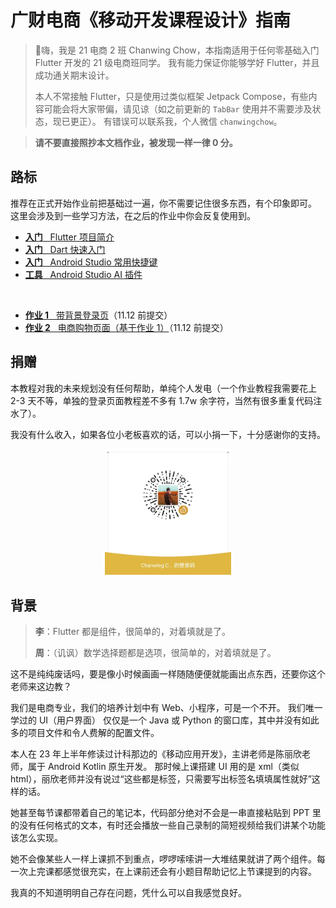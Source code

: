 # 广财电商《移动开发课程设计》指南

> 👋嗨，我是 21 电商 2 班 Chanwing Chow，本指南适用于任何零基础入门 Flutter 开发的 21 级电商班同学。
> 我有能力保证你能够学好 Flutter，并且成功通关期末设计。
> 
> 本人不常接触 Flutter，只是使用过类似框架 Jetpack Compose，有些内容可能会将大家带偏，请见谅（如之前更新的 `TabBar` 使用并不需要涉及状态，现已更正）。
> 有错误可以联系我，个人微信 `chanwingchow`。


> **请不要直接照抄本文档作业，被发现一样一律 0 分。**

## 路标

推荐在正式开始作业前把基础过一遍，你不需要记住很多东西，有个印象即可。
这里会涉及到一些学习方法，在之后的作业中你会反复使用到。

- [**入门** &nbsp; Flutter 项目简介](doc/Flutter%20项目简介/README.md)
- [**入门** &nbsp; Dart 快速入门](doc/Dart%20快速入门/README.md)
- [**入门** &nbsp; Android Studio 常用快捷键](doc/Android%20Studio%20常用快捷键/README.md)
- [**工具** &nbsp; Android Studio AI 插件](doc/Android%20Studio%20AI%20插件/README.md)

<br/>

- [**作业 1** &nbsp; 带背景登录页](doc/带背景登录页/README.md)（11.12 前提交）
- [**作业 2** &nbsp; 电商购物页面（基于作业 1）](doc/电商购物页面/README.md)（11.12 前提交）

## 捐赠
本教程对我的未来规划没有任何帮助，单纯个人发电（一个作业教程我需要花上 2-3 天不等，单独的登录页面教程差不多有 1.7w 余字符，当然有很多重复代码注水了）。

我没有什么收入，如果各位小老板喜欢的话，可以小捐一下，十分感谢你的支持。

<p align="center">
    <img width="40%" src="readme/qrcode.jpg" />
</p>

## 背景

> **李**：Flutter 都是组件，很简单的，对着填就是了。
> 
> **周**：（讥讽）数学选择题都是选项，很简单的，对着填就是了。

这不是纯纯废话吗，要是像小时候画画一样随随便便就能画出点东西，还要你这个老师来这边教？

我们是电商专业，我们的培养计划中有 Web、小程序，可是一个不开。
我们唯一学过的 UI（用户界面） 仅仅是一个 Java 或 Python 的窗口库，其中并没有如此多的项目文件和令人费解的配置文件。

本人在 23 年上半年修读过计科那边的《移动应用开发》，主讲老师是陈丽欣老师，属于 Android Kotlin 原生开发。
那时候上课搭建 UI 用的是 xml（类似 html），丽欣老师并没有说过“这些都是标签，只需要写出标签名填填属性就好”这样的话。

她甚至每节课都带着自己的笔记本，代码部分绝对不会是一串直接粘贴到 PPT 里的没有任何格式的文本，有时还会播放一些自己录制的简短视频给我们讲某个功能该怎么实现。

她不会像某些人一样上课抓不到重点，啰啰嗦嗦讲一大堆结果就讲了两个组件。每一次上完课都感觉很充实，在上课前还会有小题目帮助记忆上节课提到的内容。

我真的不知道明明自己存在问题，凭什么可以自我感觉良好。